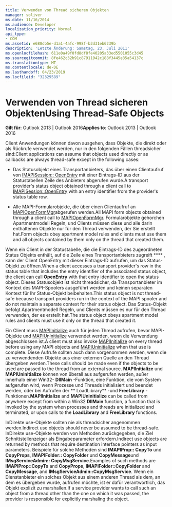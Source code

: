 ```yaml
---
title: Verwenden von Thread sicheren Objekten
manager: soliver
ms.date: 11/16/2014
ms.audience: Developer
localization_priority: Normal
api_type:
- COM
ms.assetid: e688db5e-d1a1-4afc-998f-b3d31eb6239b
description: 'Letzte Änderung: Samstag, 23. Juli 2011'
ms.openlocfilehash: 611e0a49f0fd8df8fe40205a33ed5501055c3d45
ms.sourcegitcommit: 8fe462c32b91c87911942c188f3445e85a54137c
ms.translationtype: MT
ms.contentlocale: de-DE
ms.lasthandoff: 04/23/2019
ms.locfileid: "32329589"
---
```

# <a name="using-thread-safe-objects"></a><span data-ttu-id="fb04c-103">Verwenden von Thread sicheren Objekten</span><span class="sxs-lookup"><span data-stu-id="fb04c-103">Using Thread-Safe Objects</span></span>

  
  
<span data-ttu-id="fb04c-104">**Gilt für**: Outlook 2013 | Outlook 2016</span><span class="sxs-lookup"><span data-stu-id="fb04c-104">**Applies to**: Outlook 2013 | Outlook 2016</span></span> 
  
<span data-ttu-id="fb04c-105">Client Anwendungen können davon ausgehen, dass Objekte, die direkt oder als Rückrufe verwendet werden, nur in den folgenden Fällen threadsicher sind:</span><span class="sxs-lookup"><span data-stu-id="fb04c-105">Client applications can assume that objects used directly or as callbacks are always thread-safe except in the following cases:</span></span>
  
- <span data-ttu-id="fb04c-106">Das Statusobjekt eines Transportanbieters, das über einen Clientaufruf von [IMAPISession:: OpenEntry](imapisession-openentry.md) mit einer Eintrags-ID aus der Statustabellen Zeile des Anbieters abgerufen wurde.</span><span class="sxs-lookup"><span data-stu-id="fb04c-106">A transport provider's status object obtained through a client call to [IMAPISession::OpenEntry](imapisession-openentry.md) with an entry identifier from the provider's status table row.</span></span> 
    
- <span data-ttu-id="fb04c-107">Alle MAPI-Formularobjekte, die über einen Clientaufruf an [MAPIOpenFormMgr](mapiopenformmgr.md)abgerufen werden.</span><span class="sxs-lookup"><span data-stu-id="fb04c-107">All MAPI form objects obtained through a client call to [MAPIOpenFormMgr](mapiopenformmgr.md).</span></span> <span data-ttu-id="fb04c-108">Formularobjekte gehorchen Apartmentmodell Regeln, und Clients müssen diese und alle darin enthaltenen Objekte nur für den Thread verwenden, der Sie erstellt hat.</span><span class="sxs-lookup"><span data-stu-id="fb04c-108">Form objects obey apartment model rules and clients must use them and all objects contained by them only on the thread that created them.</span></span>
    
<span data-ttu-id="fb04c-109">Wenn ein Client in der Statustabelle, die die Eintrags-ID des zugeordneten Status Objekts enthält, auf die Zeile eines Transportanbieters zugreift \*\*\*\* , kann der Client OpenEntry mit dieser Eintrags-ID aufrufen, um das Status-Objekt zu öffnen.</span><span class="sxs-lookup"><span data-stu-id="fb04c-109">When a client accesses a transport provider's row in the status table that includes the entry identifier of the associated status object, the client can call **OpenEntry** with that entry identifier to open the status object.</span></span> <span data-ttu-id="fb04c-110">Dieses Statusobjekt ist nicht threadsicher, da Transportanbieter im Kontext des MAPI-Spoolers ausgeführt werden und keinen separaten Kontext für Ihr Status-Objekt beibehalten.</span><span class="sxs-lookup"><span data-stu-id="fb04c-110">This status object is not thread-safe because transport providers run in the context of the MAPI spooler and do not maintain a separate context for their status object.</span></span> <span data-ttu-id="fb04c-111">Das Status-Objekt befolgt Apartmentmodell Regeln, und Clients müssen es nur für den Thread verwenden, der es erstellt hat.</span><span class="sxs-lookup"><span data-stu-id="fb04c-111">The status object obeys apartment model rules and clients must use it only on the thread that created it.</span></span> 
  
<span data-ttu-id="fb04c-112">Ein Client muss [MAPIInitialize](mapiinitialize.md) auch für jeden Thread aufrufen, bevor MAPI-Objekte und [MAPIUninitialize](mapiuninitialize.md) verwendet werden, wenn die Verwendung abgeschlossen ist.</span><span class="sxs-lookup"><span data-stu-id="fb04c-112">A client must also invoke [MAPIInitialize](mapiinitialize.md) on every thread before using any MAPI objects and [MAPIUninitialize](mapiuninitialize.md) when that use is complete.</span></span> <span data-ttu-id="fb04c-113">Diese Aufrufe sollten auch dann vorgenommen werden, wenn die zu verwendenden Objekte aus einer externen Quelle an den Thread übergeben werden.</span><span class="sxs-lookup"><span data-stu-id="fb04c-113">These calls should be made even if the objects to be used are passed to the thread from an external source.</span></span> <span data-ttu-id="fb04c-114">**MAPIInitialize** und **MAPIUninitialize** können von überall aus aufgerufen werden, außer innerhalb einer Win32- **DllMain** -Funktion, eine Funktion, die vom System aufgerufen wird, wenn Prozesse und Threads initialisiert und beendet werden, oder bei Aufrufen der \*\* LoadLibrary\*\* -und **FreeLibrary** -Funktionen.</span><span class="sxs-lookup"><span data-stu-id="fb04c-114">**MAPIInitialize** and **MAPIUninitialize** can be called from anywhere except from within a Win32 **DllMain** function, a function that is invoked by the system when processes and threads are initialized and terminated, or upon calls to the **LoadLibrary** and **FreeLibrary** functions.</span></span> 
  
<span data-ttu-id="fb04c-115">InDirekte use-Objekte sollten nie als threadsicher angenommen werden.</span><span class="sxs-lookup"><span data-stu-id="fb04c-115">Indirect use objects should never be assumed to be thread-safe.</span></span> <span data-ttu-id="fb04c-116">InDirekte use-Objekte werden von Methoden zurückgegeben, die Ziel Schnittstellenzeiger als Eingabeparameter erfordern.</span><span class="sxs-lookup"><span data-stu-id="fb04c-116">Indirect use objects are returned by methods that require destination interface pointers as input parameters.</span></span> <span data-ttu-id="fb04c-117">Beispiele für solche Methoden sind **IMAPIProp:: CopyTo** und **CopyProps**, **IMAPIFolder:: CopyFolder** und **CopyMessage**und **IMsgServiceAdmin:: CopyMsgService**.</span><span class="sxs-lookup"><span data-stu-id="fb04c-117">Examples of such methods are **IMAPIProp::CopyTo** and **CopyProps**, **IMAPIFolder::CopyFolder** and **CopyMessage**, and **IMsgServiceAdmin::CopyMsgService**.</span></span> <span data-ttu-id="fb04c-118">Wenn ein Dienstanbieter ein solches Objekt aus einem anderen Thread als dem, an dem es übergeben wurde, aufrufen möchte, ist er dafür verantwortlich, das Objekt explizit zu marshallen.</span><span class="sxs-lookup"><span data-stu-id="fb04c-118">If a service provider wants to call such an object from a thread other than the one on which it was passed, the provider is responsible for explicitly marshaling the object.</span></span>
  

